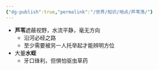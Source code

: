 ```yaml
---
{"dg-publish":true,"permalink":"/世界/知识/地点/芦苇荡/"}
---
```


- **芦苇**遮蔽视野，水流平静，毫无方向
	- 沿河必经之路
	- 至少需要被另一人托举起才能辨明方位
- 大量**水蛭**
	- 牙口锋利，但惧怕驱虫草药